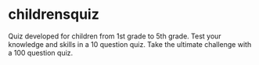 # childrensquiz
Quiz developed for children from 1st grade to 5th grade. Test your knowledge and skills in a 10 question quiz. Take the ultimate challenge with a 100 question quiz.
